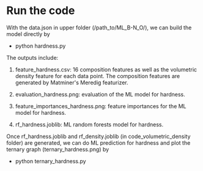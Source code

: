 # Run the code

With the data.json in upper folder (/path_to/ML_B-N_O/), we can build the model directly by
  - python hardness.py

The outputs include:

  1. feature_hardness.csv: 16 composition features as well as the volumetric density feature for each data point. The composition features are generated by Matminer's Meredig featurizer.
  
  2. evaluation_hardness.png: evaluation of the ML model for hardness.
  
  3. feature_importances_hardness.png: feature importances for the ML model for hardness.
  
  4. rf_hardness.joblib: ML random forests model for hardness.

Once rf_hardness.joblib and rf_density.joblib (in code_volumetric_density folder) are generated, we can do ML prediction for hardness and plot the ternary graph (ternary_hardness.png) by
  - python ternary_hardness.py

